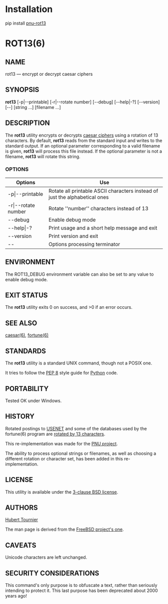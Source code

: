# Installation
pip install [pnu-rot13](https://pypi.org/project/pnu-rot13/)

# ROT13(6)

## NAME
rot13 — encrypt or decrypt caesar ciphers

## SYNOPSIS
**rot13**
\[-p|--printable\]
\[-r|--rotate number\]
\[--debug\]
\[--help|-?\]
\[--version\]
\[--\]
\[string ...\]
\[filename ...\]

## DESCRIPTION
The **rot13** utility encrypts or decrypts [caesar ciphers](https://en.wikipedia.org/wiki/Caesar_cipher) using a rotation of 13 characters.
By default, **rot13** reads from the standard input and writes to the standard output.
If an optional parameter corresponding to a valid filename is given, **rot13** will process this file instead.
If the optional parameter is not a filename, **rot13** will rotate this string.

### OPTIONS
Options | Use
------- | ---
-p\|--printable|Rotate all printable ASCII characters instead of just the alphabetical ones
-r\|--rotate number|Rotate ''number'' characters instead of 13
--debug|Enable debug mode
--help\|-?|Print usage and a short help message and exit
--version|Print version and exit
--|Options processing terminator

## ENVIRONMENT
The ROT13_DEBUG environment variable can also be set to any value to enable debug mode.

## EXIT STATUS
The **rot13** utility exits 0 on success, and >0 if an error occurs.

## SEE ALSO
[caesar(6)](https://www.freebsd.org/cgi/man.cgi?query=caesar),
[fortune(6)](https://github.com/HubTou/fortune/blob/main/README.md)

## STANDARDS
The **rot13** utility is a standard UNIX command, though not a POSIX one.

It tries to follow the [PEP 8](https://www.python.org/dev/peps/pep-0008/) style guide for [Python](https://www.python.org/) code.

## PORTABILITY
Tested OK under Windows.

## HISTORY
Rotated postings to [USENET](https://en.wikipedia.org/wiki/Usenet)
and some of the databases used by the fortune(6) program
are [rotated by 13 characters](https://en.wikipedia.org/wiki/ROT13).

This re-implementation was made for the [PNU project](https://github.com/HubTou/PNU).

The ability to process optional strings or filenames,
as well as choosing a different rotation or character set,
has been added in this re-implementation.

## LICENSE
This utility is available under the [3-clause BSD license](https://opensource.org/licenses/BSD-3-Clause).

## AUTHORS
[Hubert Tournier](https://github.com/HubTou)

The man page is derived from the [FreeBSD project's one](https://www.freebsd.org/cgi/man.cgi?query=rot13).

## CAVEATS
Unicode characters are left unchanged.

## SECURITY CONSIDERATIONS
This command's only purpose is to obfuscate a text, rather than seriously intending to protect it.
This last purpose has been deprecated about 2000 years ago!

